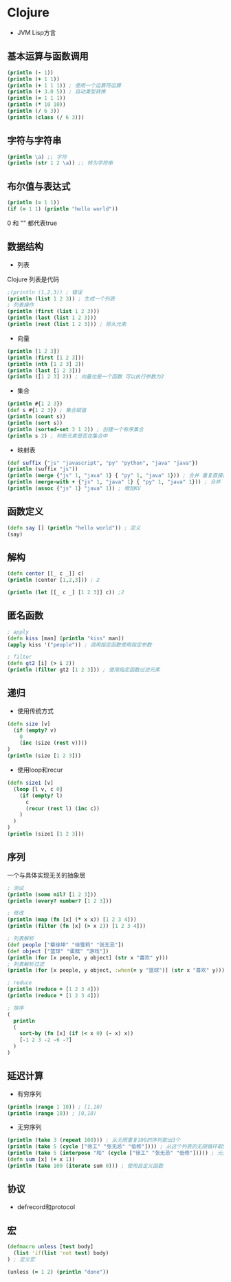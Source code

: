 # Clojure

- JVM Lisp方言

## 基本运算与函数调用

```clojure
(println (- 1))
(println (+ 1 1))
(println (+ 1 1 1)) ; 使用一个运算符运算
(println (+ 3.0 5)) ; 自动类型转换
(println (= 1 1 1)) 
(println (* 10 10))
(println (/ 6 3))
(println (class (/ 6 3)))
```

## 字符与字符串

```clojure
(println \a) ;; 字符
(println (str 1 2 \a)) ;; 转为字符串
```

## 布尔值与表达式

```clojure
(println (= 1 1))
(if (= 1 1) (println "hello world"))
```

0 和 "" 都代表true

## 数据结构

- 列表

Clojure 列表是代码

```clojure
;(println (1,2,3)) ; 错误
(println (list 1 2 3)) ; 生成一个列表
; 列表操作
(println (first (list 1 2 3)))
(println (last (list 1 2 3)))
(println (rest (list 1 2 3))) ; 除头元素
```

- 向量

```clojure
(println [1 2 3])
(println (first [1 2 3]))
(println (nth [1 2 3] 2))
(println (last [1 2 3]))
(println ([1 2 3] 2)) ; 向量也是一个函数 可以执行参数为2
```

- 集合

```clojure
(println #{1 2 3})
(def s #{1 2 3}) ; 集合赋值
(println (count s))
(println (sort s))
(println (sorted-set 3 1 2)) ; 创建一个有序集合
(println s 2) ; 判断元素是否在集合中
```

- 映射表

```clojure
(def suffix {"js" "javascript", "py" "python", "java" "java"})
(println (suffix "js"))
(println (merge {"js" 1, "java" 1} { "py" 1, "java" 1})) ; 合并 重复直接覆盖
(println (merge-with + {"js" 1, "java" 1} { "py" 1, "java" 1})) ; 合并 提供一个操作当重复时执行该操作
(println (assoc {"js" 1} "java" 1)) ; 增加KV
```

## 函数定义

```clojure
(defn say [] (println "hello world")) ; 定义
(say)
```

## 解构

```clojure
(defn center [[_ c _]] c)
(println (center [1,2,3])) ; 2

(println (let [[_ c _] [1 2 3]] c)) ;2
```

## 匿名函数

```clojure
; apply
(defn kiss [man] (println "kiss" man))
(apply kiss '("people")) ; 调用指定函数使用指定参数

; filter
(defn gt2 [i] (> i 2))
(println (filter gt2 [1 2 3])) ; 使用指定函数过滤元素
```

## 递归

- 使用传统方式

```clojure
(defn size [v]
  (if (empty? v)
    0
    (inc (size (rest v))))
)
(println (size [1 2 3])) 
```

- 使用loop和recur

```clojure
(defn size1 [v]
  (loop [l v, c 0]
    (if (empty? l)
      c
      (recur (rest l) (inc c))
    )
  )
)
(println (size1 [1 2 3]))
```

## 序列

一个与具体实现无关的抽象层

```clojure
; 测试
(println (some nil? [1 2 3]))
(println (every? number? [1 2 3]))

; 修改
(println (map (fn [x] (* x x)) [1 2 3 4]))
(println (filter (fn [x] (> x 2)) [1 2 3 4]))

; 列表解析
(def people ["蔡徐坤" "徐雪莉" "张无忌"])
(def object ["篮球" "蛋糕" "游戏"])
(println (for [x people, y object] (str x "喜欢" y)))
; 列表解析过滤
(println (for [x people, y object, :when(= y "篮球")] (str x "喜欢" y)))

; reduce
(println (reduce + [1 2 3 4]))
(println (reduce * [1 2 3 4]))

; 排序
(
  println 
  (
    sort-by (fn [x] (if (< x 0) (- x) x))
    [-1 2 3 -2 -6 -7]
  )
)
```

## 延迟计算

- 有穷序列

```clojure
(println (range 1 10)) ; [1,10)
(println (range 10)) ; [0,10)
```

- 无穷序列

```clojure
(println (take 3 (repeat 100))) ; 从无限重复100的序列取出3个
(println (take 5 (cycle ["徐工" "张无忌" "低修"]))) ; 从这个列表的无限循环取5个
(println (take 5 (interpose "和" (cycle ["徐工" "张无忌" "低修"])))) ; 元素之间加入分隔符
(defn sum [x] (+ x 1))
(println (take 100 (iterate sum 0))) ; 使用自定义函数
```

## 协议

- defrecord和protocol

## 宏

```clojure
(defmacro unless [test body]
  (list 'if(list 'not test) body)
) ; 定义宏

(unless (= 1 2) (println "done"))
```
